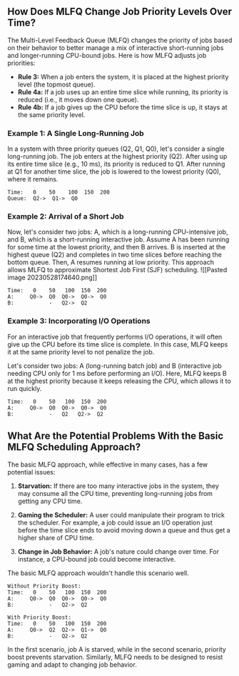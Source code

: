 ## How Does MLFQ Change Job Priority Levels Over Time?

The Multi-Level Feedback Queue (MLFQ) changes the priority of jobs based on their behavior to better manage a mix of interactive short-running jobs and longer-running CPU-bound jobs. Here is how MLFQ adjusts job priorities:

- **Rule 3:** When a job enters the system, it is placed at the highest priority level (the topmost queue).
- **Rule 4a:** If a job uses up an entire time slice while running, its priority is reduced (i.e., it moves down one queue).
- **Rule 4b:** If a job gives up the CPU before the time slice is up, it stays at the same priority level.

### Example 1: A Single Long-Running Job

In a system with three priority queues (Q2, Q1, Q0), let's consider a single long-running job. The job enters at the highest priority (Q2). After using up its entire time slice (e.g., 10 ms), its priority is reduced to Q1. After running at Q1 for another time slice, the job is lowered to the lowest priority (Q0), where it remains.

```
Time:   0    50    100  150  200
Queue:  Q2->  Q1->  Q0
```

### Example 2: Arrival of a Short Job

Now, let's consider two jobs: A, which is a long-running CPU-intensive job, and B, which is a short-running interactive job. Assume A has been running for some time at the lowest priority, and then B arrives. B is inserted at the highest queue (Q2) and completes in two time slices before reaching the bottom queue. Then, A resumes running at low priority. This approach allows MLFQ to approximate Shortest Job First (SJF) scheduling.
![[Pasted image 20230528174640.png]]
```
Time:   0    50   100  150  200
A:     Q0->  Q0  Q0->  Q0->  Q0
B:           -   Q2->  Q2
```

### Example 3: Incorporating I/O Operations

For an interactive job that frequently performs I/O operations, it will often give up the CPU before its time slice is complete. In this case, MLFQ keeps it at the same priority level to not penalize the job.

Let's consider two jobs: A (long-running batch job) and B (interactive job needing CPU only for 1 ms before performing an I/O). Here, MLFQ keeps B at the highest priority because it keeps releasing the CPU, which allows it to run quickly.


```
Time:   0    50   100  150  200
A:     Q0->  Q0  Q0->  Q0->  Q0
B:           -   Q2   Q2->  Q2
```

## What Are the Potential Problems With the Basic MLFQ Scheduling Approach?

The basic MLFQ approach, while effective in many cases, has a few potential issues:

1. **Starvation:** If there are too many interactive jobs in the system, they may consume all the CPU time, preventing long-running jobs from getting any CPU time.

2. **Gaming the Scheduler:** A user could manipulate their program to trick the scheduler. For example, a job could issue an I/O operation just before the time slice ends to avoid moving down a queue and thus get a higher share of CPU time.

3. **Change in Job Behavior:** A job's nature could change over time. For instance, a CPU-bound job could become interactive.

 The basic MLFQ approach wouldn't handle this scenario well.

```
Without Priority Boost:
Time:   0    50   100  150  200
A:     Q0->  Q0  Q0->  Q0->  Q0
B:           -   Q2->  Q2

With Priority Boost:
Time:   0    50   100  150  200
A:     Q0->  Q2  Q2->  Q1->  Q0
B:           -   Q2->  Q2
```

In the first scenario, job A is starved, while in the second scenario, priority boost prevents starvation. Similarly, MLFQ needs to be designed to resist gaming and adapt to changing job behavior.